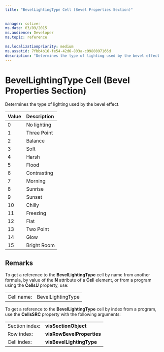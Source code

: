 ```yaml
---
title: "BevelLightingType Cell (Bevel Properties Section)"
 
 
manager: soliver
ms.date: 03/09/2015
ms.audience: Developer
ms.topic: reference
 
ms.localizationpriority: medium
ms.assetid: 7fbb4b16-fe54-42d6-803a-c9980897166d
description: "Determines the type of lighting used by the bevel effect."
---
```


# BevelLightingType Cell (Bevel Properties Section)

Determines the type of lighting used by the bevel effect.
  
|**Value**|**Description**|
|:-----|:-----|
|0  <br/> |No lighting  <br/> |
|1  <br/> |Three Point  <br/> |
|2  <br/> |Balance  <br/> |
|3  <br/> |Soft  <br/> |
|4  <br/> |Harsh  <br/> |
|5  <br/> |Flood  <br/> |
|6  <br/> |Contrasting  <br/> |
|7  <br/> |Morning  <br/> |
|8  <br/> |Sunrise  <br/> |
|9  <br/> |Sunset  <br/> |
|10  <br/> |Chilly  <br/> |
|11  <br/> |Freezing  <br/> |
|12  <br/> |Flat  <br/> |
|13  <br/> |Two Point  <br/> |
|14  <br/> |Glow  <br/> |
|15  <br/> |Bright Room  <br/> |
   
## Remarks

To get a reference to the **BevelLightingType** cell by name from another formula, by value of the **N** attribute of a **Cell** element, or from a program using the **CellsU** property, use: 
  
|||
|:-----|:-----|
|Cell name:  <br/> |BevelLightingType  <br/> |
   
To get a reference to the **BevelLightingType** cell by index from a program, use the **CellsSRC** property with the following arguments: 
  
|||
|:-----|:-----|
|Section index:  <br/> |**visSectionObject** <br/> |
|Row index:  <br/> |**visRowBevelProperties** <br/> |
|Cell index:  <br/> |**visBevelLightingType** <br/> |
   

